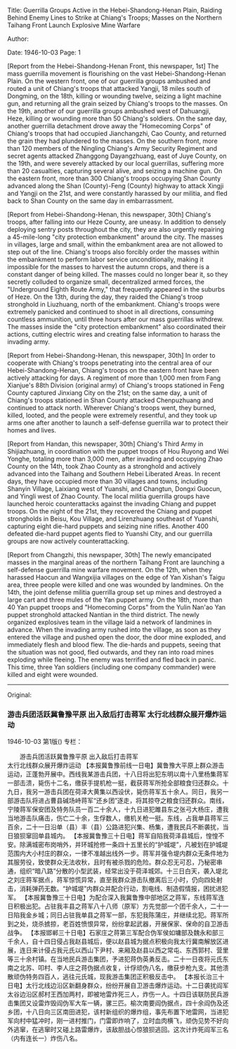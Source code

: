 Title: Guerrilla Groups Active in the Hebei-Shandong-Henan Plain, Raiding Behind Enemy Lines to Strike at Chiang's Troops; Masses on the Northern Taihang Front Launch Explosive Mine Warfare

Author:

Date: 1946-10-03
Page: 1

[Report from the Hebei-Shandong-Henan Front, this newspaper, 1st] The mass guerrilla movement is flourishing on the vast Hebei-Shandong-Henan Plain. On the western front, one of our guerrilla groups ambushed and routed a unit of Chiang's troops that attacked Yangji, 18 miles south of Dongming, on the 18th, killing or wounding twelve, seizing a light machine gun, and returning all the grain seized by Chiang's troops to the masses. On the 19th, another of our guerrilla groups ambushed west of Dahuangji, Heze, killing or wounding more than 50 Chiang's soldiers. On the same day, another guerrilla detachment drove away the "Homecoming Corps" of Chiang's troops that had occupied Jianchangzhi, Cao County, and returned the grain they had plundered to the masses. On the southern front, more than 120 members of the Ningling Chiang's Army Security Regiment and secret agents attacked Zhanggong Dayangzhuang, east of Juye County, on the 19th, and were severely attacked by our local guerrillas, suffering more than 20 casualties, capturing several alive, and seizing a machine gun. On the eastern front, more than 300 Chiang's troops occupying Shan County advanced along the Shan (County)-Feng (County) highway to attack Xingji and Yangji on the 21st, and were constantly harassed by our militia, and fled back to Shan County on the same day in embarrassment.

[Report from Hebei-Shandong-Henan, this newspaper, 30th] Chiang's troops, after falling into our Heze County, are uneasy. In addition to densely deploying sentry posts throughout the city, they are also urgently repairing a 45-mile-long "city protection embankment" around the city. The masses in villages, large and small, within the embankment area are not allowed to step out of the line. Chiang's troops also forcibly order the masses within the embankment to perform labor service unconditionally, making it impossible for the masses to harvest the autumn crops, and there is a constant danger of being killed. The masses could no longer bear it, so they secretly colluded to organize small, decentralized armed forces, the "Underground Eighth Route Army," that frequently appeared in the suburbs of Heze. On the 13th, during the day, they raided the Chiang's troop stronghold in Liuzhuang, north of the embankment. Chiang's troops were extremely panicked and continued to shoot in all directions, consuming countless ammunition, until three hours after our mass guerrillas withdrew. The masses inside the "city protection embankment" also coordinated their actions, cutting electric wires and creating false information to harass the invading army.

[Report from Hebei-Shandong-Henan, this newspaper, 30th] In order to cooperate with Chiang's troops penetrating into the central area of our Hebei-Shandong-Henan, Chiang's troops on the eastern front have been actively attacking for days. A regiment of more than 1,000 men from Fang Xianjue's 88th Division (original army) of Chiang's troops stationed in Feng County captured Jinxiang City on the 21st; on the same day, a unit of Chiang's troops stationed in Shan County attacked Chenpuzhuang and continued to attack north. Wherever Chiang's troops went, they burned, killed, looted, and the people were extremely resentful, and they took up arms one after another to launch a self-defense guerrilla war to protect their homes and lives.

[Report from Handan, this newspaper, 30th] Chiang's Third Army in Shijiazhuang, in coordination with the puppet troops of Hou Ruyong and Wei Yonghe, totaling more than 3,000 men, after invading and occupying Zhao County on the 14th, took Zhao County as a stronghold and actively advanced into the Taihang and Southern Hebei Liberated Areas. In recent days, they have occupied more than 30 villages and towns, including Shanyin Village, Laixiang west of Yuanshi, and Changtun, Dongxi Guocun, and Yingli west of Zhao County. The local militia guerrilla groups have launched heroic counterattacks against the invading Chiang and puppet troops. On the night of the 21st, they recovered the Chiang and puppet strongholds in Beisu, Kou Village, and Lirenzhuang southeast of Yuanshi, capturing eight die-hard puppets and seizing nine rifles. Another 400 defeated die-hard puppet agents fled to Yuanshi City, and our guerrilla groups are now actively counterattacking.

[Report from Changzhi, this newspaper, 30th] The newly emancipated masses in the marginal areas of the northern Taihang Front are launching a self-defense guerrilla mine warfare movement. On the 12th, when they harassed Haocun and Wangxijia villages on the edge of Yan Xishan's Taigu area, three people were killed and one was wounded by landmines. On the 14th, the joint defense militia guerrilla group set up mines and destroyed a large cart and three mules of the Yan puppet army. On the 18th, more than 40 Yan puppet troops and "Homecoming Corps" from the Yulin Nan'ao Yan puppet stronghold attacked Nantian in the third district. The newly organized explosives team in the village laid a network of landmines in advance. When the invading army rushed into the village, as soon as they entered the village and pushed open the door, the door mine exploded, and immediately flesh and blood flew. The die-hards and puppets, seeing that the situation was not good, fled outwards, and they ran into road mines exploding while fleeing. The enemy was terrified and fled back in panic. This time, three Yan soldiers (including one company commander) were killed and eight were wounded.



<hr /> 

Original: 


### 游击兵团活跃冀鲁豫平原  出入敌后打击蒋军  太行北线群众展开爆炸运动

1946-10-03
第1版()
专栏：

　　游击兵团活跃冀鲁豫平原
    出入敌后打击蒋军       
    太行北线群众展开爆炸运动
    【本报冀鲁豫前线一日电】冀鲁豫大平原上群众游击运动，正蓬勃开展中。西线我某游击兵团，十八日将出犯东明以南十八里杨集蒋军一部击溃，毙伤十二名，缴获手提机枪一挺，截获蒋军所抢全部粮食归还群众。十九日，我另一游击兵团在荷泽大黄集以西设伏，毙伤蒋军五十余人。同日，我另一部游击队将进占曹县碱场峙蒋军“还乡团”逐走，将其掠夺之粮食归还群众。南线，宁陵蒋军保安团及特务队员一百二十余人，十九日进犯雎县东之张弓大杨庄，遭我当地游击队痛击，伤亡二十余，生俘数人，缴机关枪一挺。东线，占我单县蒋军三百余，二十一日沿单（县）丰（县）公路进犯兴集、杨集，遭我民兵不断袭扰，当日狼狈窜回单县城内。
    【本报冀鲁豫三十日电】蒋军自陷我荷泽县城后，惶惶不安。除满城密布岗哨外，并环城抢修一条四十五里长的“护城堤”，凡被划在护城堤范围内大小村庄的群众，一律不准越出线外一步。蒋军并强令堤内群众无条件地为其服劳役，致使群众无法收秋，且时有被杀戮的危险。群众忍无可忍，乃秘密串通，组织“暗八路”分散的小型武装，经常出没于荷泽城郊。十三日白天，袭入堤北之刘庄蒋军据点，蒋军惊慌异常，直至我群众游击队撤离后三小时，仍向四处射击，消耗弹药无数。“护城堤”内群众并配合行动，割电线、制造假情报，困扰进犯军。
    【本报冀鲁豫三十日电】为配合深入我冀鲁豫中部地区之蒋军，东线蒋军连日积极出犯。占驻我丰县之蒋军八十八师（原军）方先觉部一个团千余人，二十一日陷我金乡城；同日占驻我单县之蒋军一部，东犯我陈蒲庄，并继续北犯。蒋军所到之处，烧杀掳掠，老百姓愤恨异常，纷纷拿起武器，开展保家、保命的自卫游击战争。
    【本报邯郸三十日电】石家庄之蒋第三军配合伪军侯如墉部及魏永和部三千余人，自十四日侵占我赵县城后，便以赵县城为据点积极向我太行冀南解放区进展，连日来计侵占我元氏以西山下尹村、来厢及赵县以西之常屯、东西郭村、营里等三十余村镇。在当地民兵游击集团，予进犯蒋伪英勇反击。二十一日夜将元氏东南之北苏、叩村、李人庄之蒋伪据点收复，计俘顽伪八名，缴获步枪九支。其他溃散顽伪特务四百人，逃往元氏城，现我游击集团正积极反击中。
    【本报长治三十日电】太行北线边沿区新翻身群众，纷纷开展自卫游击爆炸运动。十二日袭扰阎军太谷边沿区郝村王西加两村，即被地雷炸死三人，炸伤一人。十四日该联防民兵游击集团又设雷炸毁阎伪军大车一辆，骡三匹。榆次南要阎伪据点，四十余阎伪及还乡团，十八日向三区南田进犯，该村新组织的爆炸组，事先布置下地雷网，当进犯军向村中猛冲时，刚一进村推门，门雷即炸响了，立时血肉横飞，顽伪见势不好向外逃窜，在逃窜时又碰上路雷爆炸，该敌胆战心惊狼狈逃回。这次计炸死阎军三名（内有连长一）炸伤八名。
